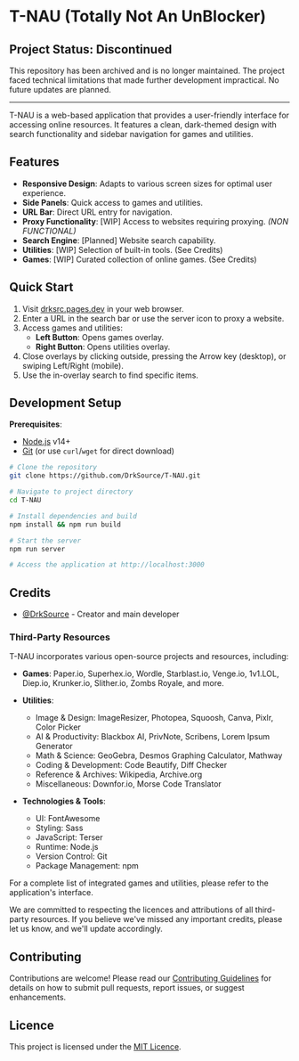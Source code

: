 # T-NAU (Totally Not An UnBlocker)

## Project Status: Discontinued

This repository has been archived and is no longer maintained. The project faced technical limitations that made further development impractical. No future updates are planned.

---

T-NAU is a web-based application that provides a user-friendly interface for accessing online resources. It features a clean, dark-themed design with search functionality and sidebar navigation for games and utilities.

## Features

- **Responsive Design**: Adapts to various screen sizes for optimal user experience.
- **Side Panels**: Quick access to games and utilities.
- **URL Bar**: Direct URL entry for navigation.
- **Proxy Functionality**: [WIP] Access to websites requiring proxying. *(NON FUNCTIONAL)*
- **Search Engine**: [Planned] Website search capability.
- **Utilities**: [WIP] Selection of built-in tools. (See Credits)
- **Games**: [WIP] Curated collection of online games. (See Credits)

## Quick Start

1. Visit [drksrc.pages.dev](https://drksrc.pages.dev) in your web browser.
2. Enter a URL in the search bar or use the server icon to proxy a website.
3. Access games and utilities:
   - **Left Button**: Opens games overlay.
   - **Right Button**: Opens utilities overlay.
4. Close overlays by clicking outside, pressing the Arrow key (desktop), or swiping Left/Right (mobile).
5. Use the in-overlay search to find specific items.

## Development Setup

**Prerequisites**: 
- [Node.js](https://nodejs.org/en) v14+
- [Git](https://git-scm.com/downloads) (or use `curl`/`wget` for direct download)

```bash
# Clone the repository
git clone https://github.com/DrkSource/T-NAU.git

# Navigate to project directory
cd T-NAU

# Install dependencies and build
npm install && npm run build

# Start the server
npm run server

# Access the application at http://localhost:3000
```

## Credits

- [@DrkSource](https://github.com/DrkSource) - Creator and main developer

### Third-Party Resources

T-NAU incorporates various open-source projects and resources, including:

- **Games**: Paper.io, Superhex.io, Wordle, Starblast.io, Venge.io, 1v1.LOL, Diep.io, Krunker.io, Slither.io, Zombs Royale, and more.

- **Utilities**: 
  - Image & Design: ImageResizer, Photopea, Squoosh, Canva, Pixlr, Color Picker
  - AI & Productivity: Blackbox AI, PrivNote, Scribens, Lorem Ipsum Generator
  - Math & Science: GeoGebra, Desmos Graphing Calculator, Mathway
  - Coding & Development: Code Beautify, Diff Checker
  - Reference & Archives: Wikipedia, Archive.org
  - Miscellaneous: Downfor.io, Morse Code Translator

- **Technologies & Tools**:
  - UI: FontAwesome
  - Styling: Sass
  - JavaScript: Terser
  - Runtime: Node.js
  - Version Control: Git
  - Package Management: npm

For a complete list of integrated games and utilities, please refer to the application's interface.

We are committed to respecting the licences and attributions of all third-party resources. If you believe we've missed any important credits, please let us know, and we'll update accordingly.

## Contributing

Contributions are welcome! Please read our [Contributing Guidelines](CONTRIBUTING.md) for details on how to submit pull requests, report issues, or suggest enhancements.

## Licence

This project is licensed under the [MIT Licence](LICENCE.md).
